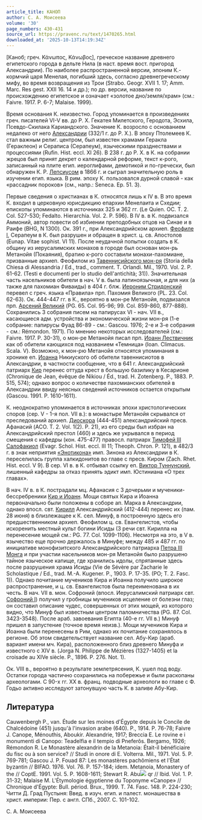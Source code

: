 ```yaml
---
article_title: КАНОП
author: С. А. Моисеева
volume: '30'
page_numbers: 430-431
source_url: https://pravenc.ru/text/1470265.html
downloaded_at: '2025-10-13T14:19:34Z'
---
```


[Каноб; греч. Κάνωπος, Κάνωβος], греческое название древнего египетского города в дельте Нила (в наст. время вост. пригород Александрии). По наиболее распространенной версии, эпоним К.- кормчий царя Менелая, погибший здесь, согласно древнегреческому мифу, во время возвращения из Трои (Strabo. Geogr. XVII 1. 17; Amm. Marc. Res gest. XXII 16. 14 и др.); по др. версии, название по происхождению египетское и означает «золотое дно/земля/храм» (см.: Faivre. 1917. P. 6-7; Malaise. 1999).

Время основания К. неизвестно. Город упоминается в произведениях греч. писателей VI-V вв. до Р. Х. Гекатея Милетского, Геродота, Эсхила, Псевдо-Скилака Кариандского. Значение К. возросло с основанием недалеко от него [Александрии](https://pravenc.ru/text/Александрии.html) (332/1 г. до Р. Х.). В эпоху Птолемеев К. стал важным религ. центром, был известен храмами Геракла (Гераклеон) и Сераписа (Серапеум), языческими празднествами и процессиями (Rufin. Hist. eccl. XI 26). В 238 г. до Р. Х. в К. на собрании жрецов был принят декрет о календарной реформе, текст к-рого, записанный на плите егип. иероглифами, демотикой и по-гречески, был обнаружен К. Р. [Лепсиусом](https://pravenc.ru/text/Лепсиусом.html) в 1866 г. и сыграл значительную роль в изучении егип. языка. В рим. эпоху К. пользовался дурной славой - как «рассадник пороков» (см., напр.: Seneca. Ep. 51. 3).

Первые сведения о христианах в К. относятся лишь к IV в. В это время К. входил в церковную юрисдикцию епархии Менелаита и Схедии; епископы упоминаются в источниках 325 и 362 гг. (Le Quien. OC. T. 2. Col. 527-530; Fedalto. Hierarchia. Vol. 2. P. 596). В IV в. в К. подвизался Аммоний, автор повести об избиении преподобных отцов на Синае и в Раифе (BHG, N 1300). Ок. 391 г., при Александрийском архиеп. [Феофиле I](<https://pravenc.ru/text/Феофиле I.html>), Серапеум в К. был разрушен и обращен в христ. ц. св. Апостолов (Eunap. Vitae sophist. VI 11). После неудачной попытки создать в К. общину из иерусалимских монахов в городе был основан мон-рь Метанойя (Покаяния), братию к-рого составили монахи-пахомиане, призванные архиеп. Феофилом из [Тавеннисийского мон-ря](<https://pravenc.ru/text/Тавеннисийского мон-ря.html>) (Storia della Chiesa di Alessandria / Ed., trad., comment. T. Orlandi. Mil., 1970. Vol. 2. P. 61-62. (Testi e documenti per lo studio dell'antichità; 31)). Значительная часть насельников обители в нач. V в. была латиноязычная, и для них (а также для пахомиан Фиваиды) в 404 г. блж. [Иероним Стридонский](<https://pravenc.ru/text/Иероним Стридонский.html>) перевел с греч. языка «Правила» прп. Пахомия Великого (PL. 23. Col. 62-63). Ок. 444-447 гг. в К., вероятно в мон-ре Метанойя, подвизался прп. [Арсений Великий](<https://pravenc.ru/text/Арсений Великий.html>) (PG. 65. Col. 95-96; 99. Col. 859-860, 877-888). Сохранились 3 собрания писем на папирусах VI - нач. VII в., касающиеся адм. устройства и экономической жизни мон-ря (1-е собрание: папирусы Фуад 86-89 - см.: Gascou. 1976; 2-е и 3-е собрания - см.: Rémondon. 1971). По мнению некоторых исследователей (см.: Faivre. 1917. P. 30-31), о мон-ре Метанойя писал прп. [Иоанн Лествичник](<https://pravenc.ru/text/Иоанн Лествичник.html>) как об обители кающихся под названием «Темница» (Ioan. Climacus. Scala. V). Возможно, к мон-рю Метанойя относятся упоминания в хронике еп. [Иоанна](https://pravenc.ru/text/Иоанн.html) Никиуского об обители тавеннисиотов в Александрии, в частности сообщение, что в 641 г. Александрийский патриарх [Кир](https://pravenc.ru/text/Кир.html) перенес оттуда крест в большую базилику в Кесарионе (Chronique de Jean, évêque de Nikiou / Éd., trad. H. Zotenberg. P., 1883. P. 515, 574); однако вопрос о количестве пахомианских обителей в Александрии ввиду неясных сведений источников остается открытым (Gascou. 1991. P. 1610-1611).

К. неоднократно упоминается в источниках эпохи христологических споров (сер. V - 1-я пол. VII в.): в монастыре Метанойя скрывался от преследований архиеп. [Диоскора](https://pravenc.ru/text/Диоскор.html) (444-451) александрийский пресв. Афанасий (ACO. T. 2. Vol. 1(2). P. 21), из его среды был избран на Александрийский престол (460) и здесь же укрывался в период смещения с кафедры (кон. 475-477) правосл. патриарх [Тимофей III Салофакиол](<https://pravenc.ru/text/Тимофей III Салофакиол.html>) (Evagr. Schol. Hist. eccl. III 11; Theoph. Chron. P. 121), в 482/3 г. в знак неприятия [«Энотикона»](<https://pravenc.ru/text/ Энотикона .html>) имп. Зинона из Александрии в К. переселилась группа халкидонитов во главе с пресв. Киром (Zach. Rhet. Hist. eccl. V 9). В сер. VI в. в К. отбывал ссылку еп. [Виктор Туннунский](<https://pravenc.ru/text/Виктор Туннунский.html>), лишенный кафедры за отказ принять эдикт имп. Юстиниана «О трех главах».

В нач. IV в. в К. пострадали мц. Афанасия с 3 дочерьми и мученики-бессребреники [Кир и Иоанн](<https://pravenc.ru/text/Кир и Иоанн.html>). Мощи святых Кира и Иоанна первоначально были положены в соборе ап. Марка в Александрии, однако впосл. свт. [Кирилл](https://pravenc.ru/text/Кирилл.html) Александрийский (412-444) перенес их (пам. 28 июня) в близлежащее к К. сел. Минуф, в построенную здесь его предшественником архиеп. Феофилом ц. св. Евангелистов, чтобы искоренить местный культ богини Исиды (3 речи свт. Кирилла на перенесение мощей см.: PG. 77. Col. 1099-1106). Несмотря на это, в V в. язычество еще прочно держалось в Минуфе; между 485 и 487 гг. по инициативе монофизитского Александрийского патриарха [Петра III Монга](<https://pravenc.ru/text/Петра III Монга.html>) и при участии насельников мон-ря Метанойя было разрушено тайное языческое капище, где хранились идолы, спрятанные здесь после разрушения храма Исиды (Vie de Sévère par Zacharie le Scholastique / Ed., trad. M.-A. Kugener. P., 1903. P. 17-35. (PO; T. 2. Fasc. 1)). Однако почитание мучеников Кира и Иоанна получило широкое распространение, и ц. св. Евангелистов была переименована в их честь. В нач. VII в. мон. Софроний (впосл. Иерусалимский патриарх свт. [Софроний I](<https://pravenc.ru/text/Софроний I.html>)) получил у гробницы мучеников исцеление от болезни глаз; он составил описание чудес, совершенных от этих мощей, из которого видно, что Минуф был известным центром паломничества (PG. 87. Col. 3423-3548). После араб. завоевания Египта (40-е гг. VII в.) Минуф пришел в запустение (точное время неизв.). Мощи мучеников Кира и Иоанна были перенесены в Рим, однако их почитание сохранялось в регионе. Об этом свидетельствует название сел. Абу-Кир (араб. вариант имени мч. Кира), расположенного близ древнего Минуфа и известного с XIV в. (Jorga N. Philippe de Mézières (1327-1405) et la croisade au XIVe siècle. P., 1896. P. 276. Not. 1).

Ок. VIII в., вероятно в результате землетрясения, К. ушел под воду. Остатки города частично сохранились на побережье и были раскопаны археологами. C 90-х гг. XX в. франц. подводные археологи во главе с Ф. Годьо активно исследуют затонувшую часть К. в заливе Абу-Кир.

## Литература

Cauwenbergh P., van. Étude sur les moines d'Égypte depuis le Concile de Chalcédoine (451) jusqu'à l'invasion arabe (640). P., 1914. P. 76-78; Faivre J. Canope, Ménouthis, Aboukir. Alexandrie, 1917; Breccia E. Le rovine e i monumenti di Canopo: Teadelfia e il tempio di Pneferôs. Bergamo, 1926; Rémondon R. Le Monastère alexandrin de la Metanoia: Était-il bénéficiaire du fisc ou à son service? // Studi in onore di E. Volterra. Mil., 1971. Vol. 5. P. 769-781; Gascou J. P. Fouad 87: Les monastères pachômiens et l'État byzantin // BIFAO. 1976. Vol. 76. P. 157-184; idem. Metanoia, Monastery of the // CoptE. 1991. Vol. 5. P. 1608-1611; Stewart R. Abu![](https://pravenc.ru/char/26150/x5cx5c/image.png) qr // Ibid. Vol. 1. P. 31-32; Malaise M. L'Étymologie égyptienne du Toponyme «Canope» // Chronique d'Égypte: Bull. périod. Brux., 1999. T. 74. Fasc. 148. P. 224-230; Читти Д. Град Пустыня: Введ. в изуч. егип. и палест. монашества в христ. империи: Пер. с англ. СПб., 2007. С. 101-102.

С. А. Моисеева
